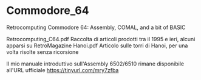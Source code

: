 # Commodore_64
Retrocomputing Commodore 64: Assembly, COMAL, and a bit of BASIC

Retrocomputing_C64.pdf Raccolta di articoli prodotti tra il 1995 e ieri, alcuni apparsi su RetroMagazine
Hanoi.pdf Articolo sulle torri di Hanoi, per una volta risolte senza ricorsione

Il mio manuale introduttivo sull'Assembly 6502/6510 rimane disponibile all'URL ufficiale https://tinyurl.com/mry7zfba 
